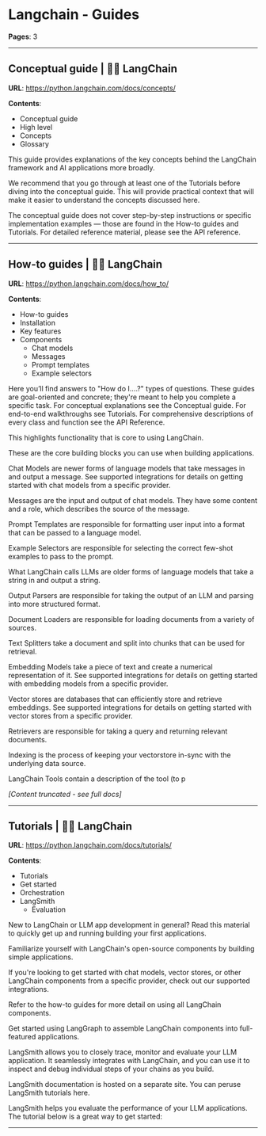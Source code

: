 # Langchain - Guides

**Pages**: 3

---

## Conceptual guide | 🦜️🔗 LangChain

**URL**: https://python.langchain.com/docs/concepts/

**Contents**:
- Conceptual guide
- High level​
- Concepts​
- Glossary​

This guide provides explanations of the key concepts behind the LangChain framework and AI applications more broadly.

We recommend that you go through at least one of the Tutorials before diving into the conceptual guide. This will provide practical context that will make it easier to understand the concepts discussed here.

The conceptual guide does not cover step-by-step instructions or specific implementation examples — those are found in the How-to guides and Tutorials. For detailed reference material, please see the API reference.

---

## How-to guides | 🦜️🔗 LangChain

**URL**: https://python.langchain.com/docs/how_to/

**Contents**:
- How-to guides
- Installation​
- Key features​
- Components​
  - Chat models​
  - Messages​
  - Prompt templates​
  - Example selectors​

Here you’ll find answers to "How do I….?" types of questions. These guides are goal-oriented and concrete; they're meant to help you complete a specific task. For conceptual explanations see the Conceptual guide. For end-to-end walkthroughs see Tutorials. For comprehensive descriptions of every class and function see the API Reference.

This highlights functionality that is core to using LangChain.

These are the core building blocks you can use when building applications.

Chat Models are newer forms of language models that take messages in and output a message. See supported integrations for details on getting started with chat models from a specific provider.

Messages are the input and output of chat models. They have some content and a role, which describes the source of the message.

Prompt Templates are responsible for formatting user input into a format that can be passed to a language model.

Example Selectors are responsible for selecting the correct few-shot examples to pass to the prompt.

What LangChain calls LLMs are older forms of language models that take a string in and output a string.

Output Parsers are responsible for taking the output of an LLM and parsing into more structured format.

Document Loaders are responsible for loading documents from a variety of sources.

Text Splitters take a document and split into chunks that can be used for retrieval.

Embedding Models take a piece of text and create a numerical representation of it. See supported integrations for details on getting started with embedding models from a specific provider.

Vector stores are databases that can efficiently store and retrieve embeddings. See supported integrations for details on getting started with vector stores from a specific provider.

Retrievers are responsible for taking a query and returning relevant documents.

Indexing is the process of keeping your vectorstore in-sync with the underlying data source.

LangChain Tools contain a description of the tool (to p

*[Content truncated - see full docs]*

---

## Tutorials | 🦜️🔗 LangChain

**URL**: https://python.langchain.com/docs/tutorials/

**Contents**:
- Tutorials
- Get started​
- Orchestration​
- LangSmith​
  - Evaluation​

New to LangChain or LLM app development in general? Read this material to quickly get up and running building your first applications.

Familiarize yourself with LangChain's open-source components by building simple applications.

If you're looking to get started with chat models, vector stores, or other LangChain components from a specific provider, check out our supported integrations.

Refer to the how-to guides for more detail on using all LangChain components.

Get started using LangGraph to assemble LangChain components into full-featured applications.

LangSmith allows you to closely trace, monitor and evaluate your LLM application. It seamlessly integrates with LangChain, and you can use it to inspect and debug individual steps of your chains as you build.

LangSmith documentation is hosted on a separate site. You can peruse LangSmith tutorials here.

LangSmith helps you evaluate the performance of your LLM applications. The tutorial below is a great way to get started:

---
